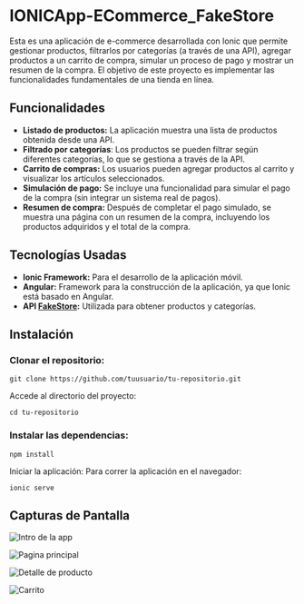 # IONICApp-ECommerce_FakeStore

Esta es una aplicación de e-commerce desarrollada con Ionic que permite gestionar productos, filtrarlos por categorías (a través de una API), agregar productos a un carrito de compra, simular un proceso de pago y mostrar un resumen de la compra. El objetivo de este proyecto es implementar las funcionalidades fundamentales de una tienda en línea.

## Funcionalidades

- **Listado de productos:** La aplicación muestra una lista de productos obtenida desde una API.
- **Filtrado por categorías**: Los productos se pueden filtrar según diferentes categorías, lo que se gestiona a través de la API.
- **Carrito de compras:** Los usuarios pueden agregar productos al carrito y visualizar los artículos seleccionados.
- **Simulación de pago:** Se incluye una funcionalidad para simular el pago de la compra (sin integrar un sistema real de pagos).
- **Resumen de compra:** Después de completar el pago simulado, se muestra una página con un resumen de la compra, incluyendo los productos adquiridos y el total de la compra.

## Tecnologías Usadas

- **Ionic Framework:** Para el desarrollo de la aplicación móvil.
- **Angular:** Framework para la construcción de la aplicación, ya que Ionic está basado en Angular.
- **API [FakeStore](https://fakestoreapi.com/docs):** Utilizada para obtener productos y categorías.

## Instalación

### Clonar el repositorio:

```
git clone https://github.com/tuusuario/tu-repositorio.git
```

Accede al directorio del proyecto:

```
cd tu-repositorio
```

### Instalar las dependencias:

```
npm install
```

Iniciar la aplicación: Para correr la aplicación en el navegador:

```
ionic serve
```

## Capturas de Pantalla

![Intro de la app](image.png)

![Pagina principal](image-1.png)

![Detalle de producto](image-2.png)

![Carrito](image-3.png)
